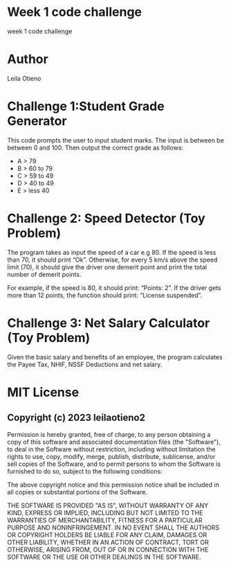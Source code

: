 # Week 1 code challenge
week 1 code challenge
<h1>Author</h1>
Leila Otieno
<h1>

<h1>Challenge 1:Student Grade Generator </h1>
<p> This code prompts the user to input student marks. The input is between be between 0 and 100. Then output the correct grade as follows:</p>
<ul>
<li>A > 79</li>
<li>B > 60 to 79</li>
<li>C > 59 to 49</li>
<li>D > 40 to 49</li>
<li>E > less 40</li>
</ul>
 

<h1>Challenge 2: Speed Detector (Toy Problem)</h1>
<p>The program takes as input the speed of a car e.g 80. If the speed is less than 70, it should print “Ok”. Otherwise, for every 5 km/s above the speed limit (70), it should give the driver one demerit point and print the total number of demerit points.

For example, if the speed is 80, it should print: “Points: 2”. If the driver gets more than 12 points, the function should print: “License suspended”.</p>

 

<h1>Challenge 3: Net Salary Calculator (Toy Problem)</h1>
Given the basic salary and benefits of an employee, the program calculates the Payee Tax, NHIF, NSSF Deductions and net salary.

<h1>MIT License</h1>

<h2>Copyright (c) 2023 leilaotieno2</h2>
<p>
Permission is hereby granted, free of charge, to any person obtaining a copy
of this software and associated documentation files (the "Software"), to deal
in the Software without restriction, including without limitation the rights
to use, copy, modify, merge, publish, distribute, sublicense, and/or sell
copies of the Software, and to permit persons to whom the Software is
furnished to do so, subject to the following conditions:

The above copyright notice and this permission notice shall be included in all
copies or substantial portions of the Software.

THE SOFTWARE IS PROVIDED "AS IS", WITHOUT WARRANTY OF ANY KIND, EXPRESS OR
IMPLIED, INCLUDING BUT NOT LIMITED TO THE WARRANTIES OF MERCHANTABILITY,
FITNESS FOR A PARTICULAR PURPOSE AND NONINFRINGEMENT. IN NO EVENT SHALL THE
AUTHORS OR COPYRIGHT HOLDERS BE LIABLE FOR ANY CLAIM, DAMAGES OR OTHER
LIABILITY, WHETHER IN AN ACTION OF CONTRACT, TORT OR OTHERWISE, ARISING FROM,
OUT OF OR IN CONNECTION WITH THE SOFTWARE OR THE USE OR OTHER DEALINGS IN THE
SOFTWARE.</p>

